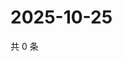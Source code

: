 # 2025-10-25

共 0 条

<!-- BEGIN ZHIHUVIDEO -->
<!-- 最后更新时间 Sat Oct 25 2025 16:13:16 GMT+0800 (China Standard Time) -->

<!-- END ZHIHUVIDEO -->
